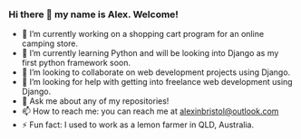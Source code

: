 ### Hi there 👋 my name is Alex. Welcome!


- 🔭 I’m currently working on a shopping cart program for an online camping store. 
- 🌱 I’m currently learning Python and will be looking into Django as my first python framework soon. 
- 👯 I’m looking to collaborate on web development projects using Django.
- 🤔 I’m looking for help with getting into freelance web development using Django.
- 💬 Ask me about any of my repositories!
- 📫 How to reach me: you can reach me at alexinbristol@outlook.com
- ⚡ Fun fact: I used to work as a lemon farmer in QLD, Australia. 


